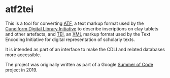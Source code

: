 # atf2tei

This is a tool for converting [ATF](http://oracc.museum.upenn.edu/doc/help/editinginatf/),
a text markup format used by the [Cuneiform Digital Library Initiative](https://cdli.ucla.edu)
to describe inscriptions on clay tablets and other artefacts,
and [TEI](https://tei-c.org), an [XML](https://en.wikipedia.org/wiki/XML)
markup format used by the Text Encoding Initiative for digital representation
of scholarly texts.

It is intended as part of an interface to make the CDLI and related
databases more accessible.

The project was originally written as part of a Google
[Summer of Code](https://summerofcode.withgoogle.com/)
project in 2019.
